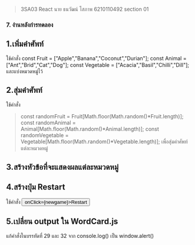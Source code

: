 >3SA03 React
>นาย ธนวัฒน์ โสภาพ 6210110492 section 01

### 7. งำนหลังกำรทดลอง

## 1.เพิ่มคำศัพท์

ใช้คำสั่ง 
const Fruit = ["Apple","Banana","Coconut","Durian"];
const Animal = ["Ant","Brid","Cat","Dog"];
const Vegetable = ["Acacia","Basil","Chilli","Dill"];
และแบ่งหมวดหมู่ไว้

## 2.สุ่มคำศัพท์

ใช้คำสั่ง
>const randomFruit = Fruit[Math.floor(Math.random()*Fruit.length)];
>const randomAnimal = Animal[Math.floor(Math.random()*Animal.length)];
>const randomVegetable = Vegetable[Math.floor(Math.random()*Vegetable.length)];
เพื่อสุ่มคำศัพท์แต่ละหมวดหมู่

## 3.สร้างหัวข้อที่จะแสดงผลแต่ละหมวดหมู่


## 4.สร้างปุ่ม Restart

ใช้คำสั่ง <button>onClick={newgame}>Restart</button>

## 5.เปลี่ยน output  ใน WordCard.js

แก้คำสั่งในบรรทัดที่ 29 และ 32 จาก console.log() เป็น window.alert()
